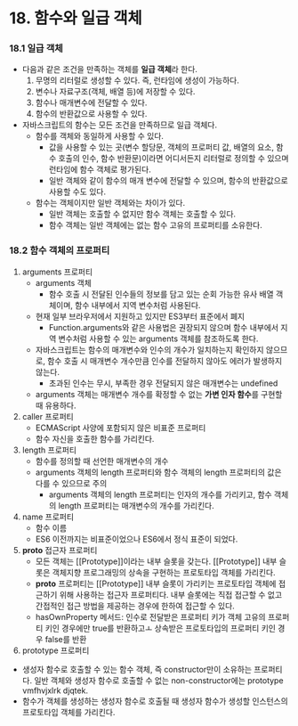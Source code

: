 # 18. 함수와 일급 객체

### 18.1 일급 객체
- 다음과 같은 조건을 만족하는 객체를 **일급 객체**라 한다.
  1. 무명의 리터럴로 생성할 수 있다. 즉, 런타임에 생성이 가능하다.
  2. 변수나 자료구조(객체, 배열 등)에 저장할 수 있다.
  3. 함수나 매개변수에 전달할 수 있다.
  4. 함수의 반환값으로 사용할 수 있다.
- 자바스크립트의 함수는 모든 조건을 만족하므로 일급 객체다.
  - 함수를 객체와 동일하게 사용할 수 있다.
    - 값을 사용할 수 있는 곳(변수 할당문, 객체의 프로퍼티 값, 배열의 요소, 함수 호출의 인수, 함수 반환문)이라면 어디서든지 리터럴로 정의할 수 있으며 런타임에 함수 객체로 평가된다.
    - 일반 객체와 같이 함수의 매개 변수에 전달할 수 있으며, 함수의 반환값으로 사용할 수도 있다.
  - 함수는 객체이지만 일반 객체와는 차이가 있다.
    - 일반 객체는 호출할 수 없지만 함수 객체는 호출할 수 있다.
    - 함수 객체는 일반 객체에는 없는 함수 고유의 프로퍼티를 소유한다.

### 18.2 함수 객체의 프로퍼티
1. arguments 프로퍼티
   - arguments 객체 
     - 함수 호출 시 전달된 인수들의 정보를 담고 있는 순회 가능한 유사 배열 객체이며, 함수 내부에서 지역 변수처럼 사용된다.
   - 현재 일부 브라우저에서 지원하고 있지만 ES3부터 표준에서 폐지
     - Function.arguments와 같은 사용법은 권장되지 않으며 함수 내부에서 지역 변수처럼 사용할 수 있는 arguments 객체를 참조하도록 한다.
   - 자바스크립트는 함수의 매개변수와 인수의 개수가 일치하는지 확인하지 않으므로, 함수 호출 시 매개변수 개수만큼 인수를 전달하지 않아도 에러가 발생하지 않는다.
     - 초과된 인수는 무시, 부족한 경우 전달되지 않은 매개변수는 undefined
   - arguments 객체는 매개변수 개수를 확정할 수 없는 **가변 인자 함수**를 구현할 때 유용하다.
2. caller 프로퍼티
   - ECMAScript 사양에 포함되지 않은 비표준 프로퍼티
   - 함수 자신을 호출한 함수를 가리킨다.
3. length 프로퍼티
   - 함수를 정의할 때 선언한 매개변수의 개수
   - arguments 객체의 length 프로퍼티와 함수 객체의 length 프로퍼티의 값은 다를 수 있으므로 주의
     - arguments 객체의 length 프로퍼티는 인자의 개수를 가리키고, 함수 객체의 length 프로퍼티는 매개변수의 개수를 가리킨다.
4. name 프로퍼티
   - 함수 이름
   - ES6 이전까지는 비표준이었으나 ES6에서 정식 표준이 되었다.
5. __proto__ 접근자 프로퍼티
   - 모든 객체는 [[Prototype]]이라는 내부 슬롯을 갖는다. [[Prototype]] 내부 슬롯은 객체지향 프로그래밍의 상속을 구현하는 프로토타입 객체를 가리킨다.
   - __proto__ 프로퍼티는 [[Prototype]] 내부 슬롯이 가리키는 프로토타입 객체에 접근하기 위해 사용하는 접근자 프로퍼티다. 내부 슬롯에는 직접 접근할 수 없고 간접적인 접근 방법을 제공하는 경우에 한하여 접근할 수 있다.
   - hasOwnProperty 메서드: 인수로 전달받은 프로퍼티 키가 객체 고유의 프로퍼티 키인 경우에만 true를 반환하고ㅗ 상속받은 프로토타입의 프로퍼티 키인 경우 false를 반환
6. prototype 프로퍼티
  - 생성자 함수로 호출할 수 있는 함수 객체, 즉 constructor만이 소유하는 프로퍼티다. 일반 객체와 생성자 함수로 호출할 수 없는 non-constructor에는 prototype vmfhvjxlrk djqtek.
  - 함수가 객체를 생성하는 생성자 함수로 호출될 때 생성자 함수가 생성할 인스턴스의 프로토타입 객체를 가리킨다.